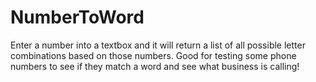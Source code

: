 # NumberToWord
Enter a number into a textbox and it will return a list of all possible letter combinations based on those numbers. Good for testing some phone numbers to see if they match a word and see what business is calling!
